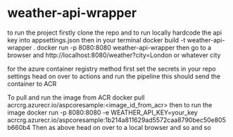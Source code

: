 # weather-api-wrapper
to run the project firstly clone the repo 
and to run locally hardcode the api key into appsettings.json
then in your terminal
docker build -t weather-api-wrapper .
docker run -p 8080:8080 weather-api-wrapper
then go to a browser and http://localhost:8080/weather?city=London or whatever city


for the azure container registry method
first set the secrets in your repo settings
head on over to actions and run the pipeline
this should send the container to ACR

To pull and run the image from ACR
docker pull acrcrg.azurecr.io/aspcoresample:<image_id_from_acr>
then to run the image
docker run -p 8080:8080 -e WEATHER_API_KEY=your_key acrcrg.azurecr.io/aspcoresample:1b214a811629ad5572caa8790bec50e805b660b4
Then as above head on over to a local browser and so and so
